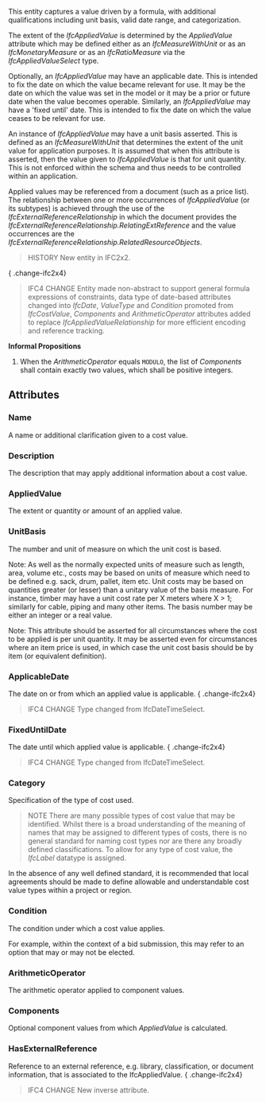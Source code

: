 This entity captures a value driven by a formula, with additional qualifications including unit basis, valid date range, and categorization.

<!-- end of short definition -->


The extent of the _IfcAppliedValue_ is determined by the _AppliedValue_ attribute which may be defined either as an _IfcMeasureWithUnit_ or as an _IfcMonetaryMeasure_ or as an _IfcRatioMeasure_ via the _IfcAppliedValueSelect_ type.

Optionally, an _IfcAppliedValue_ may have an applicable date. This is intended to fix the date on which the value became relevant for use. It may be the date on which the value was set in the model or it may be a prior or future date when the value becomes operable. Similarly, an _IfcAppliedValue_ may have a 'fixed until' date. This is intended to fix the date on which the value ceases to be relevant for use.

An instance of _IfcAppliedValue_ may have a unit basis asserted. This is defined as an _IfcMeasureWithUnit_ that determines the extent of the unit value for application purposes. It is assumed that when this attribute is asserted, then the value given to _IfcAppliedValue_ is that for unit quantity. This is not enforced within the schema and thus needs to be controlled within an application.

Applied values may be referenced from a document (such as a price list). The relationship between one or more occurrences of _IfcAppliedValue_ (or its subtypes) is achieved through the use of the _IfcExternalReferenceRelationship_ in which the document provides the _IfcExternalReferenceRelationship.RelatingExtReference_ and the value occurrences are the _IfcExternalReferenceRelationship.RelatedResourceObjects_.

> HISTORY New entity in IFC2x2.

{ .change-ifc2x4}
> IFC4 CHANGE Entity made non-abstract to support general formula expressions of constraints, data type of date-based attributes changed into _IfcDate_, _ValueType_ and _Condition_ promoted from _IfcCostValue_, _Components_ and _ArithmeticOperator_ attributes added to replace _IfcAppliedValueRelationship_ for more efficient encoding and reference tracking.

**Informal Propositions**

1. When the *ArithmeticOperator* equals `MODULO`, the list of *Components* shall contain exactly two values, which shall be positive integers.

## Attributes

### Name
A name or additional clarification given to a cost value.

### Description
The description that may apply additional information about a cost value.

### AppliedValue
The extent or quantity or amount of an applied value.

### UnitBasis
The number and unit of measure on which the unit cost is based.

Note: As well as the normally expected units of measure such as length, area, volume etc., costs may be based on units of measure which need to be defined e.g. sack, drum, pallet, item etc. Unit costs may be based on quantities greater (or lesser) than a unitary value of the basis measure. For instance, timber may have a unit cost rate per X meters where X > 1; similarly for cable, piping and many other items. The basis number may be either an integer or a real value.

Note: This attribute should be asserted for all circumstances where the cost to be applied is per unit quantity. It may be asserted even for circumstances where an item price is used, in which case the unit cost basis should be by item (or equivalent definition).

### ApplicableDate
The date on or from which an applied value is applicable.
{ .change-ifc2x4}
> IFC4 CHANGE Type changed from IfcDateTimeSelect.

### FixedUntilDate
The date until which applied value is applicable.
{ .change-ifc2x4}
> IFC4 CHANGE Type changed from IfcDateTimeSelect.

### Category
Specification of the type of cost used.

> NOTE There are many possible types of cost value that may be identified. Whilst there is a broad understanding of the meaning of names that may be assigned to different types of costs, there is no general standard for naming cost types nor are there any broadly defined classifications. To allow for any type of cost value, the _IfcLabel_ datatype is assigned.



In the absence of any well defined standard, it is recommended that local agreements should be made to define allowable and understandable cost value types within a project or region.

### Condition
The condition under which a cost value applies.

For example, within the context of a bid submission, this may refer to an option that may or may not be elected.

### ArithmeticOperator
The arithmetic operator applied to component values.

### Components
Optional component values from which _AppliedValue_ is calculated.

### HasExternalReference
Reference to an external reference, e.g. library, classification, or document information, that is associated to the IfcAppliedValue.
{ .change-ifc2x4}
> IFC4 CHANGE New inverse attribute.
